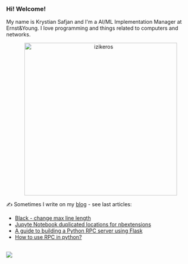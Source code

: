 ### Hi! Welcome!

<!-- INTRO -->
<p>My name is Krystian Safjan and I'm a AI/ML Implementation Manager at Ernst&Young. I love programming and things related to computers and networks.</p>

<!-- TECHNOLOGIES AND STATS -->
<center>
<!-- <p><img align="left" src="https://github-readme-stats.vercel.app/api/top-langs?username=izikeros&show_icons=true&locale=en&layout=compact" alt="izikeros" /></p> -->

<p>&nbsp;<img align="center" src="https://github-readme-stats.vercel.app/api?username=izikeros&count_private=true&show_icons=true" alt="izikeros" width="410" /></p>
</center>

<!-- MY WRITINGS -->
✍️ Sometimes I write on my [blog](http://safjan.com) - see last articles:
<!-- BLOG-POST-LIST:START -->
- [Black - change max line length](https://www.safjan.com/black-change-max-line-length/)
- [Jupyte Notebook duplicated locations for nbextensions](https://www.safjan.com/jupyter-duplicated-nbextensions-locations/)
- [A guide to building a Python RPC server using Flask](https://www.safjan.com/guide-building-python-rpc-server-using-flask/)
- [How to use RPC in python?](https://www.safjan.com/how-to-use-rpc-in-python/)
<!-- BLOG-POST-LIST:END -->

<!-- TROPHY -->
<br />
<img src="https://github-profile-trophy.vercel.app/?username=izikeros&theme=nord&no-frame=true&margin-w=10&column=7" />
